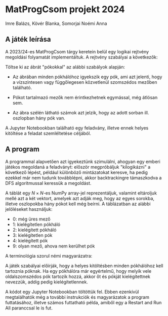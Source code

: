 # MatProgCsom projekt 2024
Imre Balázs, Kövér Blanka, Somorjai Noémi Anna

## A játék leírása
A 2023/24-es MatProgCsom tárgy keretein belül egy logikai rejtvény megoldási folyamatát implementáltuk. A rejtvény szabályai a következők:

Töltse ki az ábrát "pókokkal" az alábbi szabályok alapján:

+ Az ábrában minden pókhálóhoz igyekszik egy pók, ami azt jelenti, hogy a vízszintesen vagy függőlegesen közvetlenül szomszédos mezőben található.

+ Pókot tartalmazó mezők nem érintkezhetnek egymással, még átlósan sem.

+ Az ábra szélén látható számok azt jelzik, hogy az adott sorban ill. oszlopban hány pók van.

A Jupyter Notebookban található egy feladvány, illetve ennek helyes kitöltése a feladat szemléltetése céljából.

## A program
A programmal alapvetően azt igyekeztünk szimulálni, ahogyan egy emberi játékos megoldaná a feladványt: először megpróbáljuk "kilogikázni" a következő lépést, például különböző mintázatokat keresve, ha pedig ezekkel már nem tudunk továbblépni, akkor backtrackingre támaszkodva a DFS algoritmussal keressük a megoldást.

A táblát egy $N \times N$-es NumPy array-jel reprezentáljuk, valamint eltároljuk mellé azt a két vektort, amelyek azt adják meg, hogy az egyes sorokba, illetve oszlopokba hány pókot kell még beírni. A táblázatban az alábbi jelöléseket használjuk:

+ 0: még üres mező
+ 1: kielégítetlen pókháló
+ 2: kielégített pókháló
+ 3: kielégítetlen pók
+ 4: kielégített pók
+ 9: olyan mező, ahova nem kerülhet pók
 
A terminológia szorul némi magyarázatra:

A játék szabályai előírják, hogy a helyes kitöltésben minden pókhálóhoz kell tartoznia póknak. Ha egy pókhálóra már egyértelmű, hogy melyik vele oldalszomszédos pók tartozik hozzá, akkor őt és pókját kielégítettnek nevezzük, addig pedig kielégítetlennek.

A kódot egy Jupyter Notebookban töltöttük fel. Ebben ezenkívül megtalálhatók még a további instrukciók és magyarázatok a program futtatásához, illetve számos futtatható példa, amiből egy a Restart and Run All paranccsal le is fut.
